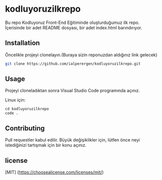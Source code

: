 # kodluyoruzilkrepo
Bu repo Kodluyoruz Front-End Eğitiminde oluşturduğumuz ilk repo. İçerisinde bir adet README dosyası, bir adet index.html barındırıyor.

## Installation
Öncelikle projeyi clonelayın.(Buraya sizin reponuzdan aldığınız link gelecek)
```bash
git clone https://github.com/ialperergen/kodluyoruzilkrepo.git
```

## Usage
Projeyi cloneladıktan sonra Visual Studio Code programında açınız.

Linux için:
```Linux 
cd kodluyoruzilkrepo
code .
````

## Contributing
Pull requestler kabul edilir. Büyük değişiklikler için, lütfen önce neyi istediğinizi tartışmak için bir konu açınız.

## license 
[MIT] (https://choosealicense.com/licenses/mit/)
